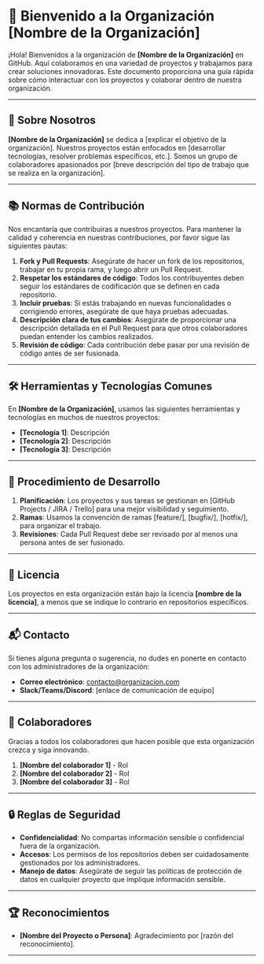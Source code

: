 # 🏢 Bienvenido a la Organización [Nombre de la Organización]

¡Hola! Bienvenidos a la organización de **[Nombre de la Organización]** en GitHub. Aquí colaboramos en una variedad de proyectos y trabajamos para crear soluciones innovadoras. Este documento proporciona una guía rápida sobre cómo interactuar con los proyectos y colaborar dentro de nuestra organización.

---

## 🚀 Sobre Nosotros

**[Nombre de la Organización]** se dedica a [explicar el objetivo de la organización]. Nuestros proyectos están enfocados en [desarrollar tecnologías, resolver problemas específicos, etc.]. Somos un grupo de colaboradores apasionados por [breve descripción del tipo de trabajo que se realiza en la organización].

---

## 📚 Normas de Contribución

Nos encantaría que contribuiras a nuestros proyectos. Para mantener la calidad y coherencia en nuestras contribuciones, por favor sigue las siguientes pautas:

1. **Fork y Pull Requests**: Asegúrate de hacer un fork de los repositorios, trabajar en tu propia rama, y luego abrir un Pull Request.
2. **Respetar los estándares de código**: Todos los contribuyentes deben seguir los estándares de codificación que se definen en cada repositorio.
3. **Incluir pruebas**: Si estás trabajando en nuevas funcionalidades o corrigiendo errores, asegúrate de que haya pruebas adecuadas.
4. **Descripción clara de tus cambios**: Asegúrate de proporcionar una descripción detallada en el Pull Request para que otros colaboradores puedan entender los cambios realizados.
5. **Revisión de código**: Cada contribución debe pasar por una revisión de código antes de ser fusionada.

---

## 🛠 Herramientas y Tecnologías Comunes

En **[Nombre de la Organización]**, usamos las siguientes herramientas y tecnologías en muchos de nuestros proyectos:

- **[Tecnología 1]**: Descripción
- **[Tecnología 2]**: Descripción
- **[Tecnología 3]**: Descripción

---

## 📅 Procedimiento de Desarrollo

1. **Planificación**: Los proyectos y sus tareas se gestionan en [GitHub Projects / JIRA / Trello] para una mejor visibilidad y seguimiento.
2. **Ramas**: Usamos la convención de ramas [feature/], [bugfix/], [hotfix/], para organizar el trabajo.
3. **Revisiones**: Cada Pull Request debe ser revisado por al menos una persona antes de ser fusionado.

---

## 📜 Licencia

Los proyectos en esta organización están bajo la licencia **[nombre de la licencia]**, a menos que se indique lo contrario en repositorios específicos.

---

## 📬 Contacto

Si tienes alguna pregunta o sugerencia, no dudes en ponerte en contacto con los administradores de la organización:

- **Correo electrónico**: contacto@organizacion.com
- **Slack/Teams/Discord**: [enlace de comunicación de equipo]

---

## 🤝 Colaboradores

Gracias a todos los colaboradores que hacen posible que esta organización crezca y siga innovando.

1. **[Nombre del colaborador 1]** - Rol
2. **[Nombre del colaborador 2]** - Rol
3. **[Nombre del colaborador 3]** - Rol

---

## 🔒 Reglas de Seguridad

- **Confidencialidad**: No compartas información sensible o confidencial fuera de la organización.
- **Accesos**: Los permisos de los repositorios deben ser cuidadosamente gestionados por los administradores.
- **Manejo de datos**: Asegúrate de seguir las políticas de protección de datos en cualquier proyecto que implique información sensible.

---

## 🏆 Reconocimientos

- **[Nombre del Proyecto o Persona]**: Agradecimiento por [razón del reconocimiento].

---

